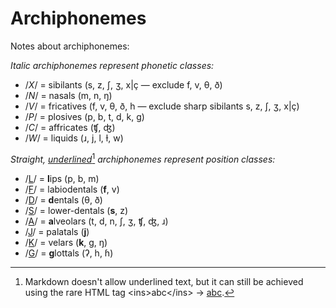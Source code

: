 # Archiphonemes

Notes about archiphonemes:



_Italic archiphonemes represent phonetic classes:_

* /_X_/ = sibilants (s, z, ʃ, ʒ, x|ç — exclude f, v, θ, ð)
* /_N_/ = nasals (m, n, ŋ)
* /_V_/ = fricatives (f, v, θ, ð, h — exclude sharp sibilants s, z, ʃ, ʒ, x|ç)
* /_P_/ = plosives (p, b, t, d, k, ɡ)
* /_C_/ = affricates (ʧ, ʤ)
* /_W_/ = liquids (ɹ, j, l, ɫ, w)

_Straight,_ [_underlined_](#user-content-fn-1)[^1] _archiphonemes represent position classes:_

* /<ins>L</ins>/ = **l**ips (p, b, m)
* /<ins>F</ins>/ = labiodentals (**f**, v)
* /<ins>D</ins>/ = **d**entals (θ, ð)
* /<ins>S</ins>/ = lower-dentals (**s**, z)
* /<ins>A</ins>/ = **a**lveolars (t, d, n, ʃ, ʒ, ʧ, ʤ, ɹ)
* /<ins>J</ins>/ = palatals (**j**)
* /<ins>K</ins>/ = velars (**k**, ɡ, ŋ)
* /<ins>G</ins>/ = **g**lottals (ʔ, h, ɦ)



[^1]: Markdown doesn't allow underlined text, but it can still be achieved using the rare HTML tag \<ins\>abc\<\/ins\> → <ins>abc</ins>.
